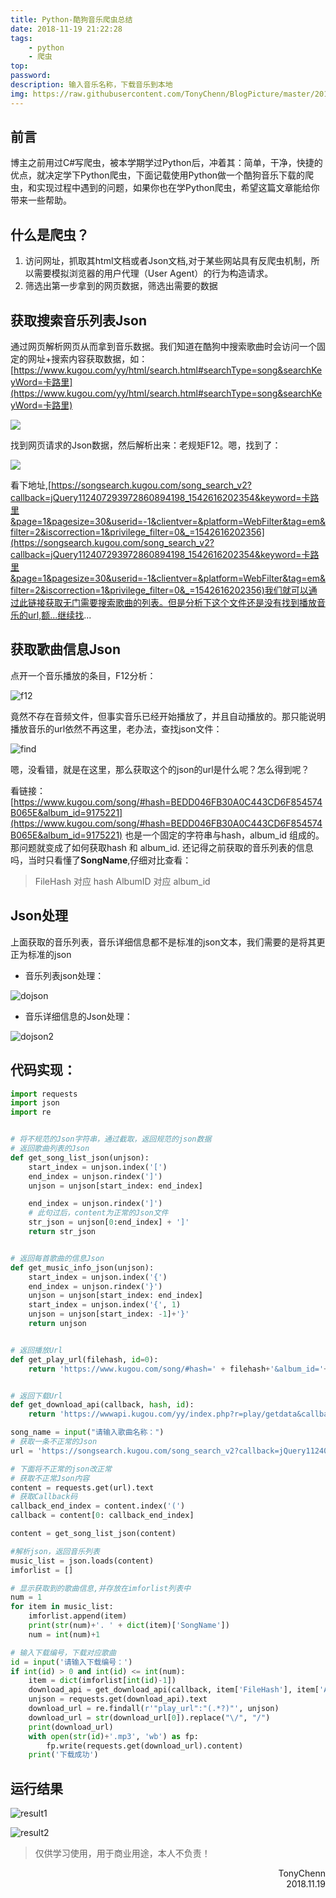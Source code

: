 ```yaml
---
title: Python-酷狗音乐爬虫总结
date: 2018-11-19 21:22:28
tags: 
    - python
    - 爬虫
top:
password:
description: 输入音乐名称，下载音乐到本地
img: https://raw.githubusercontent.com/TonyChenn/BlogPicture/master/2018/11.19/icon.jpg
---
```


## 前言
博主之前用过C#写爬虫，被本学期学过Python后，冲着其：简单，干净，快捷的优点，就决定学下Python爬虫，下面记载使用Python做一个酷狗音乐下载的爬虫，和实现过程中遇到的问题，如果你也在学Python爬虫，希望这篇文章能给你带来一些帮助。


## 什么是爬虫？
1. 访问网址，抓取其html文档或者Json文档,对于某些网站具有反爬虫机制，所以需要模拟浏览器的用户代理（User Agent）的行为构造请求。
2. 筛选出第一步拿到的网页数据，筛选出需要的数据

## 获取搜索音乐列表Json
通过网页解析网页从而拿到音乐数据。我们知道在酷狗中搜索歌曲时会访问一个固定的网址+搜索内容获取数据，如：[https://www.kugou.com/yy/html/search.html#searchType=song&searchKeyWord=卡路里](https://www.kugou.com/yy/html/search.html#searchType=song&searchKeyWord=卡路里)

![](https://raw.githubusercontent.com/TonyChenn/BlogPicture/master/2018/11.19/kaluli.jpg)

找到网页请求的Json数据，然后解析出来：老规矩F12。嗯，找到了：

![](https://raw.githubusercontent.com/TonyChenn/BlogPicture/master/2018/11.19/json.jpg)

看下地址,[https://songsearch.kugou.com/song_search_v2?callback=jQuery112407293972860894198_1542616202354&keyword=卡路里&page=1&pagesize=30&userid=-1&clientver=&platform=WebFilter&tag=em&filter=2&iscorrection=1&privilege_filter=0&_=1542616202356](https://songsearch.kugou.com/song_search_v2?callback=jQuery112407293972860894198_1542616202354&keyword=卡路里&page=1&pagesize=30&userid=-1&clientver=&platform=WebFilter&tag=em&filter=2&iscorrection=1&privilege_filter=0&_=1542616202356)我们就可以通过此链接获取无门需要搜索歌曲的列表。但是分析下这个文件还是没有找到播放音乐的url,额...继续找...

## 获取歌曲信息Json
点开一个音乐播放的条目，F12分析：

![f12](https://raw.githubusercontent.com/TonyChenn/BlogPicture/master/2018/11.19/f12.jpg)

竟然不存在音频文件，但事实音乐已经开始播放了，并且自动播放的。那只能说明播放音乐的url依然不再这里，老办法，查找json文件：

![find](https://raw.githubusercontent.com/TonyChenn/BlogPicture/master/2018/11.19/find.jpg)

嗯，没看错，就是在这里，那么获取这个的json的url是什么呢？怎么得到呢？

看链接：[https://www.kugou.com/song/#hash=BEDD046FB30A0C443CD6F854574B065E&album_id=9175221](https://www.kugou.com/song/#hash=BEDD046FB30A0C443CD6F854574B065E&album_id=9175221) 也是一个固定的字符串与hash，album_id 组成的。那问题就变成了如何获取hash 和 album_id. 还记得之前获取的音乐列表的信息吗，当时只看懂了<b>SongName</b>,仔细对比查看：

> FileHash 对应 hash
AlbumID 对应 album_id

## Json处理
上面获取的音乐列表，音乐详细信息都不是标准的json文本，我们需要的是将其更正为标准的json
- 音乐列表json处理：

![dojson](https://raw.githubusercontent.com/TonyChenn/BlogPicture/master/2018/11.19/dojson.jpg)
- 音乐详细信息的Json处理：

![dojson2](https://raw.githubusercontent.com/TonyChenn/BlogPicture/master/2018/11.19/dojson2.jpg)

## 代码实现：
```python
import requests
import json
import re


# 将不规范的Json字符串，通过截取，返回规范的json数据
# 返回歌曲列表的Json
def get_song_list_json(unjson):
    start_index = unjson.index('[')
    end_index = unjson.rindex(']')
    unjson = unjson[start_index: end_index]

    end_index = unjson.rindex(']')
    # 此句过后，content为正常的Json文件
    str_json = unjson[0:end_index] + ']'
    return str_json


# 返回每首歌曲的信息Json
def get_music_info_json(unjson):
    start_index = unjson.index('{')
    end_index = unjson.rindex('}')
    unjson = unjson[start_index: end_index]
    start_index = unjson.index('{', 1)
    unjson = unjson[start_index: -1]+'}'
    return unjson


# 返回播放Url
def get_play_url(filehash, id=0):
    return 'https://www.kugou.com/song/#hash=' + filehash+'&album_id='+id


# 返回下载Url
def get_download_api(callback, hash, id):
    return 'https://wwwapi.kugou.com/yy/index.php?r=play/getdata&callback='+callback+'&hash='+hash

song_name = input("请输入歌曲名称：")
# 获取一条不正常的Json
url = 'https://songsearch.kugou.com/song_search_v2?callback=jQuery1124043482941576795797_1542458757544&keyword={0}&page=1&pagesize=30&userid=-1&clientver=&platform=WebFilter&tag=em&filter=2&iscorrection=1&privilege_filter=0&_=1542458757546'.format(song_name)

# 下面将不正常的json改正常
# 获取不正常Json内容
content = requests.get(url).text
# 获取Callback码
callback_end_index = content.index('(')
callback = content[0: callback_end_index]

content = get_song_list_json(content)

#解析json，返回音乐列表
music_list = json.loads(content)
imforlist = []

# 显示获取到的歌曲信息,并存放在imforlist列表中
num = 1
for item in music_list:
    imforlist.append(item)
    print(str(num)+'. ' + dict(item)['SongName'])
    num = int(num)+1

# 输入下载编号，下载对应歌曲
id = input('请输入下载编号：')
if int(id) > 0 and int(id) <= int(num):
    item = dict(imforlist[int(id)-1])
    download_api = get_download_api(callback, item['FileHash'], item['AlbumID'])
    unjson = requests.get(download_api).text
    download_url = re.findall(r'"play_url":"(.*?)"', unjson)
    download_url = str(download_url[0]).replace("\/", "/")
    print(download_url)
    with open(str(id)+'.mp3', 'wb') as fp:
        fp.write(requests.get(download_url).content)
    print('下载成功')

```

## 运行结果

![result1](https://raw.githubusercontent.com/TonyChenn/BlogPicture/master/2018/11.19/result1.jpg)

![result2](https://raw.githubusercontent.com/TonyChenn/BlogPicture/master/2018/11.19/result2.jpg)

> 仅供学习使用，用于商业用途，本人不负责！

<div align='right'>TonyChenn<br>2018.11.19</div>